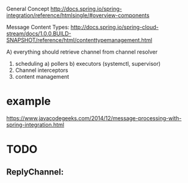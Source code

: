 
General Concept
http://docs.spring.io/spring-integration/reference/htmlsingle/#overview-components

Message Content Types:
http://docs.spring.io/spring-cloud-stream/docs/1.0.0.BUILD-SNAPSHOT/reference/html/contenttypemanagement.html

A) everything should retrieve channel from channel resolver

1. scheduling
    a) pollers
    b) executors (systemctl, supervisor)
2. Channel interceptors
3. content management

# example
https://www.javacodegeeks.com/2014/12/message-processing-with-spring-integration.html

# TODO

ReplyChannel: 
- 